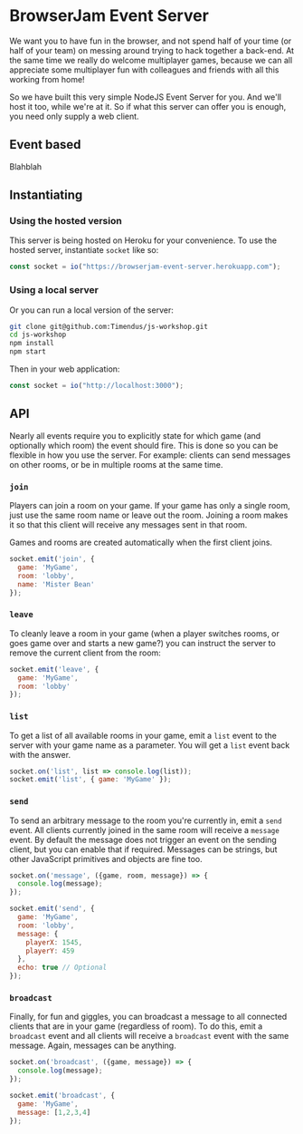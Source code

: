 # BrowserJam Event Server

We want you to have fun in the browser, and not spend half of your time (or half
of your team) on messing around trying to hack together a back-end. At the same
time we really do welcome multiplayer games, because we can all appreciate some
multiplayer fun with colleagues and friends with all this working from home!

So we have built this very simple NodeJS Event Server for you. And we'll host it
too, while we're at it. So if what this server can offer you is enough, you need
only supply a web client.

## Event based

Blahblah

## Instantiating

### Using the hosted version

This server is being hosted on Heroku for your convenience. To use the hosted
server, instantiate `socket` like so:

```javascript
const socket = io("https://browserjam-event-server.herokuapp.com");
```

### Using a local server

Or you can run a local version of the server:

```bash
git clone git@github.com:Timendus/js-workshop.git
cd js-workshop
npm install
npm start
```

Then in your web application:

```javascript
const socket = io("http://localhost:3000");
```

## API

Nearly all events require you to explicitly state for which game (and optionally
which room) the event should fire. This is done so you can be flexible in how
you use the server. For example: clients can send messages on other rooms, or be
in multiple rooms at the same time.

### `join`

Players can join a room on your game. If your game has only a single room, just
use the same room name or leave out the room. Joining a room makes it so that
this client will receive any messages sent in that room.

Games and rooms are created automatically when the first client joins.

```javascript
socket.emit('join', {
  game: 'MyGame',
  room: 'lobby',
  name: 'Mister Bean'
});
```

### `leave`

To cleanly leave a room in your game (when a player switches rooms, or goes game
over and starts a new game?) you can instruct the server to remove the current
client from the room:

```javascript
socket.emit('leave', {
  game: 'MyGame',
  room: 'lobby'
});
```

### `list`

To get a list of all available rooms in your game, emit a `list` event to the
server with your game name as a parameter. You will get a `list` event back with
the answer.

```javascript
socket.on('list', list => console.log(list));
socket.emit('list', { game: 'MyGame' });
```

### `send`

To send an arbitrary message to the room you're currently in, emit a `send`
event. All clients currently joined in the same room will receive a `message`
event. By default the message does not trigger an event on the sending client,
but you can enable that if required. Messages can be strings, but other
JavaScript primitives and objects are fine too.

```javascript
socket.on('message', ({game, room, message}) => {
  console.log(message);
});

socket.emit('send', {
  game: 'MyGame',
  room: 'lobby',
  message: {
    playerX: 1545,
    playerY: 459
  },
  echo: true // Optional
});
```

### `broadcast`

Finally, for fun and giggles, you can broadcast a message to all connected
clients that are in your game (regardless of room). To do this, emit a
`broadcast` event and all clients will receive a `broadcast` event with the same
message. Again, messages can be anything.

```javascript
socket.on('broadcast', ({game, message}) => {
  console.log(message);
});

socket.emit('broadcast', {
  game: 'MyGame',
  message: [1,2,3,4]
});
```
